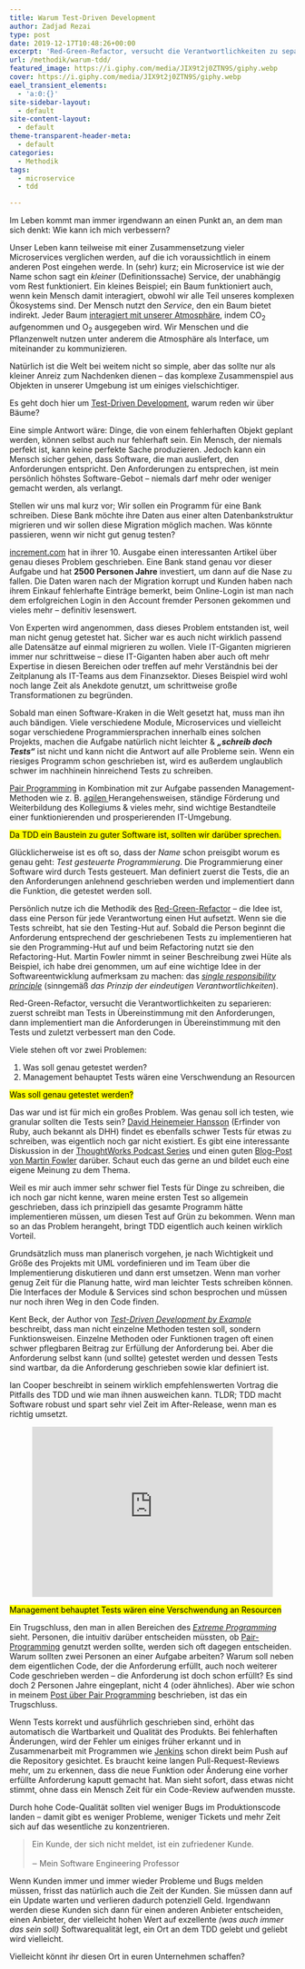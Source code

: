 ```yaml
---
title: Warum Test-Driven Development
author: Zadjad Rezai
type: post
date: 2019-12-17T10:48:26+00:00
excerpt: 'Red-Green-Refactor, versucht die Verantwortlichkeiten zu separieren: zuerst schreibt man Tests in Übereinstimmung mit den Anforderungen, dann implementiert man die Anforderungen in Übereinstimmung mit den Tests und zuletzt verbessert man den Code.'
url: /methodik/warum-tdd/
featured_image: https://i.giphy.com/media/JIX9t2j0ZTN9S/giphy.webp
cover: https://i.giphy.com/media/JIX9t2j0ZTN9S/giphy.webp
eael_transient_elements:
  - 'a:0:{}'
site-sidebar-layout:
  - default
site-content-layout:
  - default
theme-transparent-header-meta:
  - default
categories:
  - Methodik
tags:
  - microservice
  - tdd

---
```


Im Leben kommt man immer irgendwann an einen Punkt an, an dem man sich denkt: Wie kann ich mich verbessern?

Unser Leben kann teilweise mit einer Zusammensetzung vieler Microservices verglichen werden, auf die ich voraussichtlich in einem anderen Post eingehen werde. In (sehr) kurz; ein Microservice ist wie der Name schon sagt ein _kleiner_ (Definitionssache) Service, der unabhängig vom Rest funktioniert. Ein kleines Beispiel; ein Baum funktioniert auch, wenn kein Mensch damit interagiert, obwohl wir alle Teil unseres komplexen Ökosystems sind. Der Mensch nutzt den _Service_, den ein Baum bietet indirekt. Jeder Baum <a rel="noreferrer noopener" aria-label=" (öffnet in neuem Tab)" href="https://de.wikipedia.org/wiki/Photosynthese" target="_blank">interagiert mit unserer Atmosphäre</a>, indem CO<sub>2</sub> aufgenommen und O<sub>2</sub> ausgegeben wird. Wir Menschen und die Pflanzenwelt nutzen unter anderem die Atmosphäre als Interface, um miteinander zu kommunizieren.

Natürlich ist die Welt bei weitem nicht so simple, aber das sollte nur als kleiner Anreiz zum Nachdenken dienen &#8211; das komplexe Zusammenspiel aus Objekten in unserer Umgebung ist um einiges vielschichtiger.

Es geht doch hier um <a rel="noreferrer noopener" aria-label=" (öffnet in neuem Tab)" href="https://en.wikipedia.org/wiki/Test-driven_development" target="_blank">Test-Driven Development</a>, warum reden wir über Bäume?

Eine simple Antwort wäre: Dinge, die von einem fehlerhaften Objekt geplant werden, können selbst auch nur fehlerhaft sein. Ein Mensch, der niemals perfekt ist, kann keine perfekte Sache produzieren. Jedoch kann ein Mensch sicher gehen, dass Software, die man ausliefert, den Anforderungen entspricht. Den Anforderungen zu entsprechen, ist mein persönlich höhstes Software-Gebot &#8211; niemals darf mehr oder weniger gemacht werden, als verlangt.

Stellen wir uns mal kurz vor; Wir sollen ein Programm für eine Bank schreiben. Diese Bank möchte ihre Daten aus einer alten Datenbankstruktur migrieren und wir sollen diese Migration möglich machen. Was könnte passieren, wenn wir nicht gut genug testen?

<a rel="noreferrer noopener" aria-label=" (öffnet in neuem Tab)" href="https://increment.com/testing/what-broke-the-bank/" target="_blank">increment.com</a> hat in ihrer 10. Ausgabe einen interessanten Artikel über genau dieses Problem geschrieben. Eine Bank stand genau vor dieser Aufgabe und hat **2500 Personen Jahre** investiert, um dann auf die Nase zu fallen. Die Daten waren nach der Migration korrupt und Kunden haben nach ihrem Einkauf fehlerhafte Einträge bemerkt, beim Online-Login ist man nach dem erfolgreichen Login in den Account fremder Personen gekommen und vieles mehr &#8211; definitiv lesenswert.

Von Experten wird angenommen, dass dieses Problem entstanden ist, weil man nicht genug getestet hat. Sicher war es auch nicht wirklich passend alle Datensätze auf einmal migrieren zu wollen. Viele IT-Giganten migrieren immer nur schrittweise &#8211; diese IT-Giganten haben aber auch oft mehr Expertise in diesen Bereichen oder treffen auf mehr Verständnis bei der Zeitplanung als IT-Teams aus dem Finanzsektor. Dieses Beispiel wird wohl noch lange Zeit als Anekdote genutzt, um schrittweise große Transformationen zu begründen.

Sobald man einen Software-Kraken in die Welt gesetzt hat, muss man ihn auch bändigen. Viele verschiedene Module, Microservices und vielleicht sogar verschiedene Programmiersprachen innerhalb eines solchen Projekts, machen die Aufgabe natürlich nicht leichter & **_&#8222;schreib doch Tests&#8220;_** ist nicht und kann nicht die Antwort auf alle Probleme sein. Wenn ein riesiges Programm schon geschrieben ist, wird es außerdem unglaublich schwer im nachhinein hinreichend Tests zu schreiben.

<a rel="noreferrer noopener" aria-label=" (öffnet in neuem Tab)" href="https://zops.top/methodik/qualitatives-pair-programming/" target="_blank">Pair Programming</a> in Kombination mit zur Aufgabe passenden Management-Methoden wie z. B. <a rel="noreferrer noopener" aria-label=" (öffnet in neuem Tab)" href="https://en.wikipedia.org/wiki/Agile_software_development" target="_blank">agilen </a>Herangehensweisen, ständige Förderung und Weiterbildung des Kollegiums & vieles mehr, sind wichtige Bestandteile einer funktionierenden und prosperierenden IT-Umgebung.

<p>
  <mark>Da TDD ein Baustein zu guter Software ist, sollten wir darüber sprechen.</mark>
</p>

Glücklicherweise ist es oft so, dass der _Name_ schon preisgibt worum es genau geht: _Test gesteuerte Programmierung_. Die Programmierung einer Software wird durch Tests gesteuert. Man definiert zuerst die Tests, die an den Anforderungen anlehnend geschrieben werden und implementiert dann die Funktion, die getestet werden soll.

Persönlich nutze ich die Methodik des <a rel="noreferrer noopener" aria-label=" (öffnet in neuem Tab)" href="https://martinfowler.com/articles/workflowsOfRefactoring/" target="_blank">Red-Green-Refactor</a> &#8211; die Idee ist, dass eine Person für jede Verantwortung einen Hut aufsetzt. Wenn sie die Tests schreibt, hat sie den Testing-Hut auf. Sobald die Person beginnt die Anforderung entsprechend der geschriebenen Tests zu implementieren hat sie den Programming-Hut auf und beim Refactoring nutzt sie den Refactoring-Hut. Martin Fowler nimmt in seiner Beschreibung zwei Hüte als Beispiel, ich habe drei genommen, um auf eine wichtige Idee in der Softwareentwicklung aufmerksam zu machen: das _<a rel="noreferrer noopener" aria-label=" (öffnet in neuem Tab)" href="https://en.wikipedia.org/wiki/Single_responsibility_principle" target="_blank">single responsibility principle</a>_ (sinngemäß _das Prinzip der eindeutigen Verantwortlichkeiten_).

Red-Green-Refactor, versucht die Verantwortlichkeiten zu separieren: zuerst schreibt man Tests in Übereinstimmung mit den Anforderungen, dann implementiert man die Anforderungen in Übereinstimmung mit den Tests und zuletzt verbessert man den Code.

Viele stehen oft vor zwei Problemen:

  1. Was soll genau getestet werden?
  2. Management behauptet Tests wären eine Verschwendung an Resourcen

<p>
  <mark>Was soll genau getestet werden?</mark>
</p>

Das war und ist für mich ein großes Problem. Was genau soll ich testen, wie granular sollten die Tests sein? <a rel="noreferrer noopener" aria-label="David Heinemeier Hansson (öffnet in neuem Tab)" href="https://dhh.dk/2014/tdd-is-dead-long-live-testing.html" target="_blank">David Heinemeier Hansson</a> (Erfinder von Ruby, auch bekannt als DHH) findet es ebenfalls schwer Tests für etwas zu schreiben, was eigentlich noch gar nicht existiert. Es gibt eine interessante Diskussion in der <a href="https://podcasts.google.com/?feed=aHR0cHM6Ly90aG91Z2h0d29ya3MubGlic3luLmNvbS9yc3M%3D&episode=dGFnOnNvdW5kY2xvdWQsMjAxMDp0cmFja3MvMTUwMzM4Mjc3&hl=en" target="_blank" rel="noreferrer noopener" aria-label=" (öffnet in neuem Tab)">ThoughtWorks Podcast Series</a> und einen guten <a href="https://martinfowler.com/articles/is-tdd-dead/" target="_blank" rel="noreferrer noopener" aria-label="Blog-Post von Martin Fowler (öffnet in neuem Tab)">Blog-Post von Martin Fowler</a> darüber. Schaut euch das gerne an und bildet euch eine eigene Meinung zu dem Thema.

Weil es mir auch immer sehr schwer fiel Tests für Dinge zu schreiben, die ich noch gar nicht kenne, waren meine ersten Test so allgemein geschrieben, dass ich prinzipiell das gesamte Programm hätte implementieren müssen, um diesen Test auf Grün zu bekommen. Wenn man so an das Problem herangeht, bringt TDD eigentlich auch keinen wirklich Vorteil.

Grundsätzlich muss man planerisch vorgehen, je nach Wichtigkeit und Größe des Projekts mit UML vordefinieren und im Team über die Implementierung diskutieren und dann erst umsetzen. Wenn man vorher genug Zeit für die Planung hatte, wird man leichter Tests schreiben können. Die Interfaces der Module & Services sind schon besprochen und müssen nur noch ihren Weg in den Code finden.

Kent Beck, der Author von _<a rel="noreferrer noopener" aria-label="Test-Driven Development by Example (öffnet in neuem Tab)" href="https://www.google.com/books/edition/Test_driven_Development/CUlsAQAAQBAJ?hl=en&gbpv=1&pg=PP1&printsec=frontcover" target="_blank">Test-Driven Development by Example</a>_ beschreibt, dass man nicht einzelne Methoden testen soll, sondern Funktionsweisen. Einzelne Methoden oder Funktionen tragen oft einen schwer pflegbaren Beitrag zur Erfüllung der Anforderung bei. Aber die Anforderung selbst kann (und sollte) getestet werden und dessen Tests sind wartbar, da die Anforderung geschrieben sowie klar definiert ist.

Ian Cooper beschreibt in seinem wirklich empfehlenswerten Vortrag die Pitfalls des TDD und wie man ihnen ausweichen kann. TLDR; TDD macht Software robust und spart sehr viel Zeit im After-Release, wenn man es richtig umsetzt.
<figure>
  <div>
    <iframe title="🚀 DevTernity 2017: Ian Cooper - TDD, Where Did It All Go Wrong" width="100%" height="300" src="https://www.youtube.com/embed/EZ05e7EMOLM?feature=oembed" frameborder="0" allow="accelerometer; autoplay; encrypted-media; gyroscope; picture-in-picture" allowfullscreen></iframe>
  </div>
</div></figure>

<p>
  <mark>Management behauptet Tests wären eine Verschwendung an Resourcen</mark>
</p>

Ein Trugschluss, den man in allen Bereichen des _<a rel="noreferrer noopener" aria-label="Extreme Programming (öffnet in neuem Tab)" href="https://en.wikipedia.org/wiki/Extreme_programming" target="_blank">Extreme Programming</a>_ sieht. Personen, die intuitiv darüber entscheiden müssten, ob <a rel="noreferrer noopener" aria-label="Pair-Programming (öffnet in neuem Tab)" href="https://zops.top/methodik/qualitatives-pair-programming/" target="_blank">Pair-Programming</a> genutzt werden sollte, werden sich oft dagegen entscheiden. Warum sollten zwei Personen an einer Aufgabe arbeiten? Warum soll neben dem eigentlichen Code, der die Anforderung erfüllt, auch noch weiterer Code geschrieben werden &#8211; die Anforderung ist doch schon erfüllt? Es sind doch 2 Personen Jahre eingeplant, nicht 4 (oder ähnliches). Aber wie schon in meinem [Post über Pair Programming][1] beschrieben, ist das ein Trugschluss.

Wenn Tests korrekt und ausführlich geschrieben sind, erhöht das automatisch die Wartbarkeit und Qualität des Produkts. Bei fehlerhaften Änderungen, wird der Fehler um einiges früher erkannt und in Zusammenarbeit mit Programmen wie <a rel="noreferrer noopener" aria-label="Jenkins (öffnet in neuem Tab)" href="https://jenkins.io/" target="_blank">Jenkins</a> schon direkt beim Push auf die Repository gesichtet. Es braucht keine langen Pull-Request-Reviews mehr, um zu erkennen, dass die neue Funktion oder Änderung eine vorher erfüllte Anforderung kaputt gemacht hat. Man sieht sofort, dass etwas nicht stimmt, ohne dass ein Mensch Zeit für ein Code-Review aufwenden musste.

Durch hohe Code-Qualität sollten viel weniger Bugs im Produktionscode landen &#8211; damit gibt es weniger Probleme, weniger Tickets und mehr Zeit sich auf das wesentliche zu konzentrieren.

>Ein Kunde, der sich nicht meldet, ist ein zufriedener Kunde.<br><br>
>‒ Mein Software Engineering Professor


Wenn Kunden immer und immer wieder Probleme und Bugs melden müssen, frisst das natürlich auch die Zeit der Kunden. Sie müssen dann auf ein Update warten und verlieren dadurch potenziell Geld. Irgendwann werden diese Kunden sich dann für einen anderen Anbieter entscheiden, einen Anbieter, der vielleicht hohen Wert auf exzellente _(was auch immer das sein soll)_ Softwarequalität legt, ein Ort an dem TDD gelebt und geliebt wird vielleicht.

Vielleicht könnt ihr diesen Ort in euren Unternehmen schaffen?

 [1]: https://zops.top/methodik/qualitatives-pair-programming/
